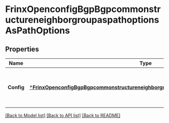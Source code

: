 # FrinxOpenconfigBgpBgpcommonstructureneighborgroupaspathoptionsAsPathOptions

## Properties
Name | Type | Description | Notes
------------ | ------------- | ------------- | -------------
**Config** | [***FrinxOpenconfigBgpBgpcommonstructureneighborgroupaspathoptionsAspathoptionsConfig**](frinx.openconfig.bgp.bgpcommonstructureneighborgroupaspathoptions.aspathoptions.Config.md) | Optional[Configuration parameters relating to AS_PATH manipulation for the BGP peer or group] REF:Optional.empty | [optional] [default to null]

[[Back to Model list]](../README.md#documentation-for-models) [[Back to API list]](../README.md#documentation-for-api-endpoints) [[Back to README]](../README.md)


